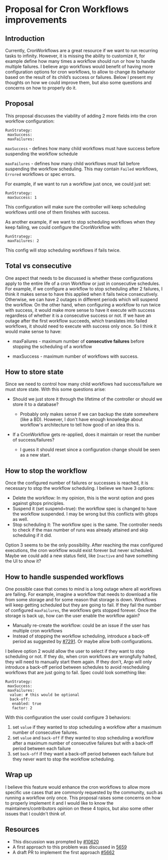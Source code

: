 # Proposal for Cron Workflows improvements

## Introduction

Currently, CronWorkflows are a great resource if we want to run recurring tasks to infinity. However, it is missing the ability to customize it, for example define how many times a workflow should run or how to handle multiple failures. I believe argo workflows would benefit of having more configuration options for cron workflows, to allow to change its behavior based on the result of its child’s success or failures. Below I present my thoughts on how we could improve them, but also some questions and concerns on how to properly do it.

## Proposal

This proposal discusses the viability of adding 2 more fields into the cron workflow configuration:

```
RunStrategy:
 maxSuccess:
 maxFailures:
```

`maxSuccess` - defines how many child workflows must have success before suspending the workflow schedule

`maxFailures` - defines how many child workflows must fail before suspending the workflow scheduling. This may contain `Failed` workflows, `Errored` workflows or spec errors.

For example, if we want to run a workflow just once, we could just set:

```
RunStrategy:
 maxSuccess: 1
```

This configuration will make sure the controller will keep scheduling workflows until one of them finishes with success.

As another example, if we want to stop scheduling workflows when they keep failing, we could configure the CronWorkflow with:

```
RunStrategy:
 maxFailures: 2
```

This config will stop scheduling workflows if fails twice.

## Total vs consecutive

One aspect that needs to be discussed is whether these configurations apply to the entire life of a cron Workflow or just in consecutive schedules. For example, if we configure a workflow to stop scheduling after 2 failures, I think it makes sense to have this applied when it fails twice consecutively. Otherwise, we can have 2 outages in different periods which will suspend the workflow. On the other hand, when configuring a workflow to run twice with success, it would make more sense to have it execute with success regardless of whether it is a consecutive success or not. If we have an outage after the first workflow succeeds, which translates into failed workflows, it should need to execute with success only once. So I think it would make sense to have:

- maxFailures - maximum number of **consecutive failures** before stopping the scheduling of a workflow

- maxSuccess - maximum number of workflows with success.

## How to store state

Since we need to control how many child workflows had success/failure we must store state. With this some questions arise:

- Should we just store it through the lifetime of the controller or should we store it to a database?

    - Probably only makes sense if we can backup the state somewhere (like a BD). However, I don't have enough knowledge about workflow's architecture to tell how good of an idea this is.
- If a CronWorkflow gets re-applied, does it maintain or reset the number of success/failures?

    - I guess it should reset since a configuration change should be seen as a new start.

## How to stop the workflow

Once the configured number of failures or successes is reached, it is necessary to stop the workflow scheduling.
I believe we have 3 options:

- Delete the workflow: In my opinion, this is the worst option and goes against gitops principles.
- Suspend it (set suspend=true): the workflow spec is changed to have the workflow suspended. I may be wrong but this conflicts with gitops as well.
- Stop scheduling it: The workflow spec is the same. The controller needs to check if the max number of runs was already attained and skip scheduling if it did.

Option 3 seems to be the only possibility. After reaching the max configured executions, the cron workflow would exist forever but never scheduled. Maybe we could add a new status field, like `Inactive` and have something the UI to show it?

## How to handle suspended workflows

One possible case that comes to mind is a long outage where all workflows are failing. For example, imagine a workflow that needs to download a file from some storage and for some reason that storage is down. Workflows will keep getting scheduled but they are going to fail. If they fail the number of configured `maxFailures`, the workflows gets stopped forever. Once the storage is back up, how can the user enable the workflow again?

- Manually re-create the workflow: could be an issue if the user has multiple cron workflows
- Instead of stopping the workflow scheduling, introduce a back-off period as suggested by [#7291](https://github.com/argoproj/argo-workflows/issues/7291). Or maybe allow both configurations.

I believe option 2 would allow the user to select if they want to stop scheduling or not. If they do, when cron workflows are wrongfully halted, they will need to manually start them again. If they don't, Argo will only introduce a back-off period between schedules to avoid rescheduling workflows that are just going to fail. Spec could look something like:

```
RunStrategy:
 maxSuccess:
 maxFailures:
  value: # this would be optional
  back-off:
   enabled: true
   factor: 2
```

With this configuration the user could configure 3 behaviors:

1. set `value` if they wanted to stop scheduling a workflow after a maximum number of consecutive failures.
2. set `value` and `back-off` if they wanted to stop scheduling a workflow after a maximum number of consecutive failures but with a back-off period between each failure
3. set `back-off` if they want a back-off period between each failure but they never want to stop the workflow scheduling.

## Wrap up

I believe this feature would enhance the cron workflows to allow more specific use cases that are commonly requested by the community, such as running a workflow only once. This proposal raises some concerns on how to properly implement it and I would like to know the maintainers/contributors opinion on these 4 topics, but also some other issues that I couldn't think of.

## Resources

- This discussion was prompted by [#10620](https://github.com/argoproj/argo-workflows/issues/10620)
- A first approach to this problem was discussed in [5659](https://github.com/argoproj/argo-workflows/issues/5659)
- A draft PR to implement the first approach [#5662](https://github.com/argoproj/argo-workflows/pull/5662)
